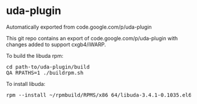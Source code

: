 # uda-plugin
Automatically exported from code.google.com/p/uda-plugin

This git repo contains an export of code.google.com/p/uda-plugin with changes added to support cxgb4/iWARP.

To build the libuda rpm:
<pre>
cd path-to/uda-plugin/build
QA_RPATHS=1 ./buildrpm.sh
</pre>

To install libuda:
<pre>
rpm --install ~/rpmbuild/RPMS/x86_64/libuda-3.4.1-0.1035.el6.x86_64.rpm
</pre>
